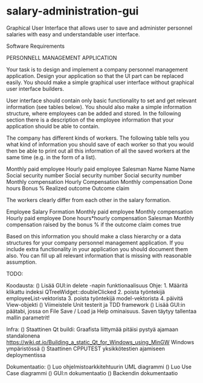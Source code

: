 # salary-administration-gui
Graphical User Interface that allows user to save and administer personnel salaries with easy and understandable user interface.

Software Requirements

PERSONNELL MANAGEMENT APPLICATION

Your task is to design and implement a company personnel management
application. Design your application so that the UI part can be replaced easily. You
should make a simple graphical user interface without graphical user interface builders. 

User interface should contain only basic functionality to set and get relevant information 
(see tables below). You should also make a simple information structure, where employees can 
be added and stored. In the following section there is a description of the employee 
information that your application should be able to contain.

The company has different kinds of workers. The following table tells you what kind
of information you should save of each worker so that you would then be able to
print out all this information of all the saved workers at the same time (e.g. in the
form of a list).

Monthly paid employee Hourly paid employee Salesman
Name                            Name                                    Name
Social security number          Social security number 			Social security number
Monthly compensation            Hourly Compensation 			Monthly compensation
                                Done hours                              Bonus % 
                                                                        Realized outcome
                                                                        Outcome claim

The workers clearly differ from each other in the salary formation.

Employee                        Salary Formation
Monthly paid employee           Monthly compensation
Hourly paid employee            Done hours*hourly compensation
Salesman                        Monthly compensation raised by the bonus % if the 
                                outcome claim comes true

Based on this information you should make a class hierarchy or a data structures
for your company personnel management application. If you include extra
functionality in your application you should document them also.
You can fill up all relevant information that is missing with reasonable assumption.



TODO:

Koodausta:
() Lisää GUI:in delete -napin funktionaalisuus
        Ohje:
        1. Määritä klikattu indeksi QTreeWidget::doubleClicked
        2. poista työntekijä employeeList-vektorista
        3. poista työntekijä model-vektorista
        4. päivitä View-objekti
() Viimeistele Unit testerit ja TDD framework
() Lisää GUI:in päätabi, jossa on File Save / Load ja Help ominaisuus. Saven täytyy tallentaa mallin parametrit!

Infra:
() Staattinen Qt buildi: Graafista liittymää pitäisi pystyä ajamaan standalonena
    https://wiki.qt.io/Building_a_static_Qt_for_Windows_using_MinGW Windows ympäristössä
() Staattinen CPPUTEST yksikkötestien ajamiseen deploymentissa

Dokumentaatio:
() Luo ohjelmistoarkkitehtuurin UML diagrammi
() Luo Use Case diagrammi
() GUI:n dokumentaatio
() Backendin dokumentaatio
